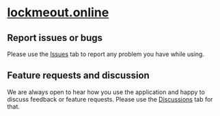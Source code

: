 # [lockmeout.online](https://lockmeout.online) 

## Report issues or bugs

Please use the [Issues](https://github.com/10x-development/lockmeout.online/issues) tab to report any problem you have while using.

## Feature requests and discussion

We are always open to hear how you use the application and happy to discuss feedback or feature requests. Please use the [Discussions](https://github.com/10x-development/lockmeout.online/discussions) tab for that.
